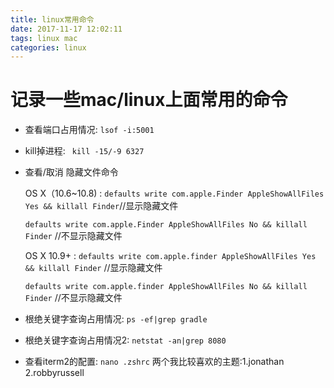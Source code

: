 ```yaml
---
title: linux常用命令
date: 2017-11-17 12:02:11
tags: linux mac
categories: linux
---
```


# 记录一些mac/linux上面常用的命令

- 查看端口占用情况: ``lsof -i:5001``

- kill掉进程: `` kill -15/-9 6327``

- 查看/取消 隐藏文件命令

    OS X（10.6~10.8) :
    ``defaults write com.apple.Finder AppleShowAllFiles Yes && killall Finder``//显示隐藏文件

    ``defaults write com.apple.Finder AppleShowAllFiles No && killall Finder`` //不显示隐藏文件

    OS X 10.9+ :
    ``defaults write com.apple.finder AppleShowAllFiles Yes && killall Finder`` //显示隐藏文件

    ``defaults write com.apple.finder AppleShowAllFiles No && killall Finder`` //不显示隐藏文件

- 根绝关键字查询占用情况: ``ps -ef|grep gradle``

- 根绝关键字查询占用情况2: ``netstat -an|grep 8080``

- 查看iterm2的配置: ``nano .zshrc`` 两个我比较喜欢的主题:1.jonathan  2.robbyrussell
